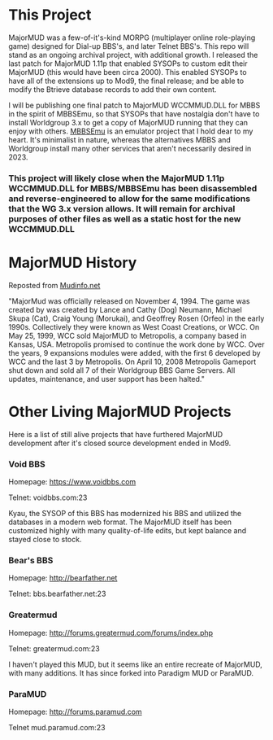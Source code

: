# This Project

MajorMUD was a few-of-it's-kind MORPG (multiplayer online role-playing game) designed for Dial-up BBS's, and later Telnet BBS's. This repo will stand as an ongoing archival project, with additional growth. I released the last patch for MajorMUD 1.11p that enabled SYSOPs to custom edit their MajorMUD (this would have been circa 2000). This enabled SYSOPs to have all of the extensions up to Mod9, the final release; and be able to modify the Btrieve database records to add their own content.

I will be publishing one final patch to MajorMUD WCCMMUD.DLL for MBBS in the spirit of MBBSEmu, so that SYSOPs that have nostalgia don't have to install Worldgroup 3.x to get a copy of MajorMUD running that they can enjoy with others. [MBBSEmu](https://www.mbbsemu.com) is an emulator project that I hold dear to my heart. It's minimalist in nature, whereas the alternatives MBBS and Worldgroup install many other services that aren't necessarily desired in 2023. 

### This project will likely close when the MajorMUD 1.11p WCCMMUD.DLL for MBBS/MBBSEmu has been disassembled and reverse-engineered to allow for the same modifications that the WG 3.x version allows. It will remain for archival purposes of other files as well as a static host for the new WCCMMUD.DLL

# MajorMUD History

Reposted from [Mudinfo.net](https://www.mudinfo.net/viewtopic.php?t=2050#:~:text=MajorMud%20was%20officially%20released%20on,West%20Coast%20Creations%2C%20or%20WCC.)

"MajorMud was officially released on November 4, 1994. The game was created by was created by Lance and Cathy (Dog) Neumann, Michael Skupa (Cat), Craig Young (Morukai), and Geoffrey Rosen (Orfeo) in the early 1990s. Collectively they were known as West Coast Creations, or WCC. On May 25, 1999, WCC sold MajorMUD to Metropolis, a company based in Kansas, USA. Metropolis promised to continue the work done by WCC. Over the years, 9 expansions modules were added, with the first 6 developed by WCC and the last 3 by Metropolis. On April 10, 2008 Metropolis Gameport shut down and sold all 7 of their Worldgroup BBS Game Servers. All updates, maintenance, and user support has been halted."

# Other Living MajorMUD Projects

Here is a list of still alive projects that have furthered MajorMUD development after it's closed source development ended in Mod9.

### Void BBS
Homepage: https://www.voidbbs.com

Telnet: voidbbs.com:23

Kyau, the SYSOP of this BBS has modernized his BBS and utilized the databases in a modern web format. The MajorMUD itself has been customized highly with many quality-of-life edits, but kept balance and stayed close to stock.

### Bear's BBS
Homepage: http://bearfather.net

Telnet: bbs.bearfather.net:23

### Greatermud

Homepage: http://forums.greatermud.com/forums/index.php

Telnet: greatermud.com:23

I haven't played this MUD, but it seems like an entire recreate of MajorMUD, with many additions. It has since forked into Paradigm MUD or ParaMUD.

### ParaMUD

Homepage: http://forums.paramud.com

Telnet mud.paramud.com:23 

